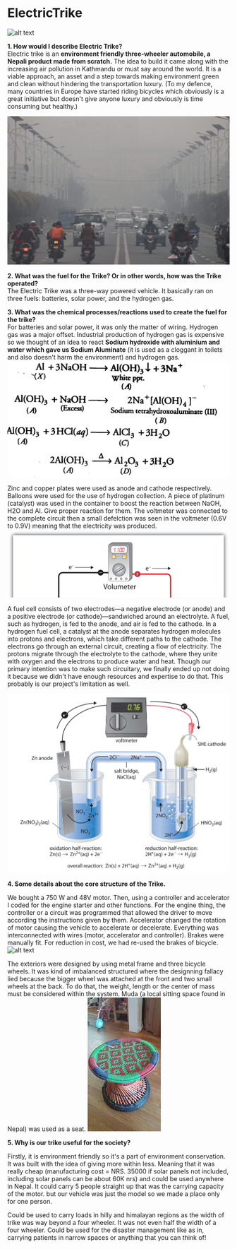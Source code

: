 # ElectricTrike

![alt text](https://github.com/KarkiAdit/ElectricTrike/blob/main/images/1.jpg?raw=true)

**1. How would I describe Electric Trike?**<br />
Electric trike is an **environment friendly three-wheeler automobile, a Nepali product made from scratch.** The idea to build it came along with the increasing air pollution in Kathmandu or must say around the world. It is a viable approach, an asset and a step towards making environment green and clean without hindering the transportation luxury. (To my defence, many countries in Europe have started riding bicycles which obviously is a great initiative but doesn't give anyone luxury and obviously is time consuming but healthy.)

![alt text](https://github.com/KarkiAdit/ElectricTrike/blob/main/images/2.jpg?raw=true)

**2. What was the fuel for the Trike? Or in other words, how was the Trike operated?**<br />
The Electric Trike was a three-way powered vehicle. It basically ran on three fuels: batteries, solar power, and the hydrogen gas.

**3. What was the chemical processes/reactions used to create the fuel for the trike?**<br />
For batteries and solar power, it was only the matter of wiring. Hydrogen gas was a major offset. Industrial production of hydrogen gas is expensive so we thought of an idea to react **Sodium hydroxide with aluminium and water which gave us Sodium Aluminate** (it is used as a cloggant in toilets and also doesn't harm the environment) and hydrogen gas.
![alt text](https://github.com/KarkiAdit/ElectricTrike/blob/main/images/3.png?raw=true)

Zinc and copper plates were used as anode and cathode respectively. Balloons were used for the use of hydrogen collection. A piece of platinum (catalyst) was used in the container to boost the reaction between NaOH, H2O and Al. Give proper reaction for them. The voltmeter was connected to the complete circuit then a small defelction was seen in the voltmeter (0.6V to 0.9V) meaning that the electricity was produced.
![alt text](https://github.com/KarkiAdit/ElectricTrike/blob/main/images/4.png?raw=true)

A fuel cell consists of two electrodes—a negative electrode (or anode) and a positive electrode (or cathode)—sandwiched around an electrolyte. A fuel, such as hydrogen, is fed to the anode, and air is fed to the cathode. In a hydrogen fuel cell, a catalyst at the anode separates hydrogen molecules into protons and electrons, which take different paths to the cathode. The electrons go through an external circuit, creating a flow of electricity. The protons migrate through the electrolyte to the cathode, where they unite with oxygen and the electrons to produce water and heat. Though our primary intention was to make such circuitary, we finally ended up not doing it because we didn't have enough resources and expertise to do that. This probably is our project's limitation as well.

![alt text](https://github.com/KarkiAdit/ElectricTrike/blob/main/images/5.jpg?raw=true)

**4. Some details about the core structure of the Trike.** <br />

We bought a 750 W and 48V motor. Then, using a controller and accelerator I coded for the engine starter and other functions. For the engine thing, the controller or a circuit was programmed that allowed the driver to move according the instructions given by them. Accelerator changed the rotation of motor causing the vehicle to accelerate or decelerate. Everything was interconnected with wires (motor, accelerator and controller). Brakes were manually fit. For reduction in cost, we had re-used the brakes of bicycle.
![alt text](https://github.com/KarkiAdit/ElectricTrike/blob/main/images/6.jpg?raw=true)

The exteriors were designed by using metal frame and three bicycle wheels. It was kind of imbalanced structured where the designning fallacy lied because the bigger wheel was attached at the front and two small wheels at the back. To do that, the weight, length or the center of mass must be considered within the system. Muda (a local sitting space found in Nepal) was used as a seat.
![alt text](https://github.com/KarkiAdit/ElectricTrike/blob/main/images/7.jpeg?raw=true)

**5. Why is our trike useful for the society?**<br />

Firstly, it is environment friendly so it's a part of environment conservation. It was built with the idea of giving more within less. Meaning that it was really cheap (manufacturing cost = NRS. 35000 if solar panels not included, including solar panels can be about 60K nrs) and could be used anywhere in Nepal. It could carry 5 people straight up that was the carrying capacity of the motor. but our vehicle was just the model so we made a place only for one person.<br />

Could be used to carry loads in hilly and himalayan regions as the width of trike was way beyond a four wheeler. It was not even half the width of a four wheeler. Could be used for the disaster management like as in, carrying patients in narrow spaces or anything that you can think of!
